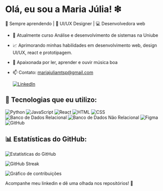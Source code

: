 # Olá, eu sou a Maria Júlia! ❇ 

📖 Sempre aprendendo | 📑 UI/UX Designer | 💻 Desenvolvedora web 


- 📑 Atualmente curso Análise e desenvolvimento de sistemas na Uniube
- 📈 Aprimorando minhas habilidades em desenvolvimento web, design UI/UX, react e prototipagem.
- 📖 Apaixonada por ler, aprender e ouvir música boa
- 📫 Contato: mariajuliamtsp@gmail.com
  
  [![LinkedIn](https://img.shields.io/badge/LinkedIn-0077B5?style=for-the-badge&logo=linkedin&logoColor=white)](https://www.linkedin.com/in/mariajuliamtsp)
  

## 🌱 Tecnologias que eu utilizo:
![Python](https://img.shields.io/badge/Python-3776AB?style=for-the-badge&logo=python&logoColor=white) 
![JavaScript](https://img.shields.io/badge/JavaScript-F7DF1E?style=for-the-badge&logo=javascript&logoColor=black) 
![React](https://img.shields.io/badge/React-61DAFB?style=for-the-badge&logo=react&logoColor=black) 
![HTML](https://img.shields.io/badge/HTML5-E34F26?style=for-the-badge&logo=html5&logoColor=white) 
![CSS](https://img.shields.io/badge/CSS3-1572B6?style=for-the-badge&logo=css3&logoColor=white) 
![Banco de Dados Relacional](https://img.shields.io/badge/SQL-4479A1?style=for-the-badge&logo=postgresql&logoColor=white) 
![Banco de Dados Não Relacional](https://img.shields.io/badge/NoSQL-4EA94B?style=for-the-badge&logo=mongodb&logoColor=white) 
![Figma](https://img.shields.io/badge/Figma-F24E1E?style=for-the-badge&logo=figma&logoColor=white) 
![GitHub](https://img.shields.io/badge/GitHub-181717?style=for-the-badge&logo=github&logoColor=white)

## 📊 Estatísticas do GitHub:
![Estatísticas do GitHub](https://github-readme-stats.vercel.app/api?username=majupmt&show_icons=true&theme=dark) 

![GitHub Streak](https://github-readme-streak-stats.herokuapp.com/?user=majupmt&theme=dark)  

![Gráfico de contribuições](https://github-readme-activity-graph.vercel.app/graph?username=majupmt&theme=github)  


Acompanhe meu linkedin e dê uma olhada nos repositórios! 💟



